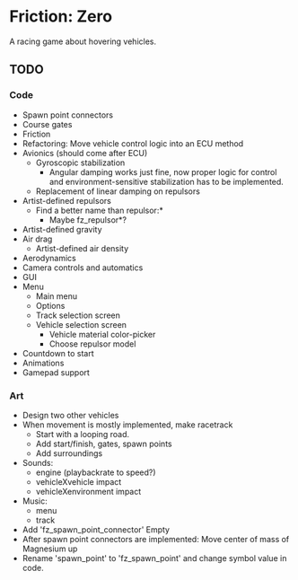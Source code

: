 Friction: Zero
==============

A racing game about hovering vehicles.


TODO
----

### Code

* Spawn point connectors
* Course gates
* Friction
* Refactoring: Move vehicle control logic into an ECU method
* Avionics (should come after ECU)
  * Gyroscopic stabilization
    * Angular damping works just fine, now proper logic for control and
      environment-sensitive stabilization has to be implemented.
  * Replacement of linear damping on repulsors
* Artist-defined repulsors
  * Find a better name than repulsor:*
    * Maybe fz_repulsor*?
* Artist-defined gravity
* Air drag
  * Artist-defined air density
* Aerodynamics
* Camera controls and automatics
* GUI
* Menu
  * Main menu
  * Options
  * Track selection screen
  * Vehicle selection screen
    * Vehicle material color-picker
    * Choose repulsor model
* Countdown to start
* Animations
* Gamepad support



### Art

* Design two other vehicles
* When movement is mostly implemented, make racetrack
  * Start with a looping road.
  * Add start/finish, gates, spawn points
  * Add surroundings
* Sounds:
  * engine (playbackrate to speed?)
  * vehicleXvehicle impact
  * vehicleXenvironment impact
* Music:
  * menu
  * track
* Add 'fz_spawn_point_connector' Empty
* After spawn point connectors are implemented: Move center of mass of Magnesium
  up
* Rename 'spawn_point' to 'fz_spawn_point' and change symbol value in code.
